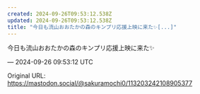 ```yaml
---
created: 2024-09-26T09:53:12.538Z
updated: 2024-09-26T09:53:12.538Z
title: "今日も流山おおたかの森のキンプリ応援上映に来た✨️[...]"
---
```


<p>今日も流山おおたかの森のキンプリ応援上映に来た✨️</p>

&mdash; 2024-09-26 09:53:12 UTC

Original URL: https://mastodon.social/@sakuramochi0/113203242108905377

